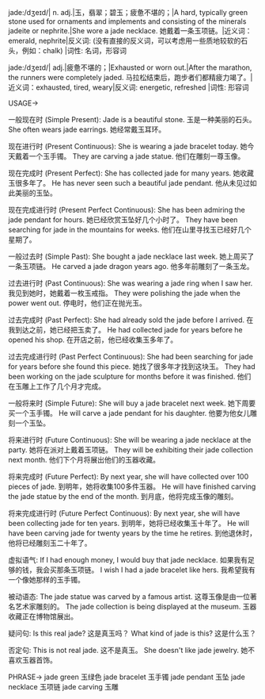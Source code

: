 jade:/dʒeɪd/| n. adj.|玉，翡翠；碧玉；疲惫不堪的；|A hard, typically green stone used for ornaments and implements and consisting of the minerals jadeite or nephrite.|She wore a jade necklace. 她戴着一条玉项链。|近义词：emerald, nephrite|反义词: (没有直接的反义词，可以考虑用一些质地较软的石头，例如：chalk) |词性: 名词，形容词

jade:/dʒeɪd/| adj.|疲惫不堪的；|Exhausted or worn out.|After the marathon, the runners were completely jaded. 马拉松结束后，跑步者们都精疲力竭了。|近义词：exhausted, tired, weary|反义词: energetic, refreshed |词性: 形容词


USAGE->

一般现在时 (Simple Present):
Jade is a beautiful stone. 玉是一种美丽的石头。
She often wears jade earrings. 她经常戴玉耳环。

现在进行时 (Present Continuous):
She is wearing a jade bracelet today. 她今天戴着一个玉手镯。
They are carving a jade statue. 他们在雕刻一尊玉像。

现在完成时 (Present Perfect):
She has collected jade for many years. 她收藏玉很多年了。
He has never seen such a beautiful jade pendant. 他从未见过如此美丽的玉坠。

现在完成进行时 (Present Perfect Continuous):
She has been admiring the jade pendant for hours. 她已经欣赏玉坠好几个小时了。
They have been searching for jade in the mountains for weeks. 他们在山里寻找玉已经好几个星期了。

一般过去时 (Simple Past):
She bought a jade necklace last week. 她上周买了一条玉项链。
He carved a jade dragon years ago. 他多年前雕刻了一条玉龙。

过去进行时 (Past Continuous):
She was wearing a jade ring when I saw her. 我见到她时，她戴着一枚玉戒指。
They were polishing the jade when the power went out. 停电时，他们正在抛光玉。

过去完成时 (Past Perfect):
She had already sold the jade before I arrived. 在我到达之前，她已经把玉卖了。
He had collected jade for years before he opened his shop. 在开店之前，他已经收集玉多年了。

过去完成进行时 (Past Perfect Continuous):
She had been searching for jade for years before she found this piece. 她找了很多年才找到这块玉。
They had been working on the jade sculpture for months before it was finished.  他们在玉雕上工作了几个月才完成。

一般将来时 (Simple Future):
She will buy a jade bracelet next week. 她下周要买一个玉手镯。
He will carve a jade pendant for his daughter. 他要为他女儿雕刻一个玉坠。

将来进行时 (Future Continuous):
She will be wearing a jade necklace at the party.  她将在派对上戴着玉项链。
They will be exhibiting their jade collection next month.  他们下个月将展出他们的玉器收藏。

将来完成时 (Future Perfect):
By next year, she will have collected over 100 pieces of jade. 到明年，她将收集100多件玉器。
He will have finished carving the jade statue by the end of the month. 到月底，他将完成玉像的雕刻。

将来完成进行时 (Future Perfect Continuous):
By next year, she will have been collecting jade for ten years. 到明年，她将已经收集玉十年了。
He will have been carving jade for twenty years by the time he retires. 到他退休时，他将已经雕刻玉二十年了。

虚拟语气:
If I had enough money, I would buy that jade necklace. 如果我有足够的钱，我会买那条玉项链。
I wish I had a jade bracelet like hers. 我希望我有一个像她那样的玉手镯。

被动语态:
The jade statue was carved by a famous artist.  这尊玉像是由一位著名艺术家雕刻的。
The jade collection is being displayed at the museum. 玉器收藏正在博物馆展出。

疑问句:
Is this real jade? 这是真玉吗？
What kind of jade is this?  这是什么玉？

否定句:
This is not real jade. 这不是真玉。
She doesn't like jade jewelry. 她不喜欢玉器首饰。


PHRASE->
jade green  玉绿色
jade bracelet 玉手镯
jade pendant 玉坠
jade necklace 玉项链
jade carving 玉雕
